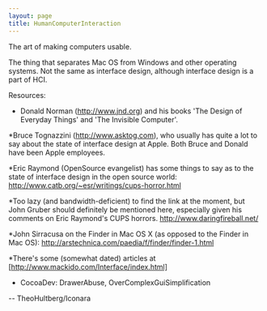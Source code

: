 ```yaml
---
layout: page
title: HumanComputerInteraction
---
```


The art of making computers usable.

The thing that separates Mac OS from Windows and other operating systems. Not the same as interface design, although interface design is a part of HCI.


Resources:

 

* Donald Norman (http://www.jnd.org) and his books 'The Design of Everyday Things' and 'The Invisible Computer'. 

*Bruce Tognazzini (http://www.asktog.com), who usually has quite a lot to say about the state of interface design at Apple. Both Bruce and Donald have been Apple employees.

*Eric Raymond (OpenSource evangelist) has some things to say as to the state of interface design in the open source world: http://www.catb.org/~esr/writings/cups-horror.html

*Too lazy (and bandwidth-deficient) to find the link at the moment, but John Gruber should definitely be mentioned here, especially given his comments on Eric Raymond's CUPS horrors. http://www.daringfireball.net/

*John Sirracusa on the Finder in Mac OS X (as opposed to the Finder in Mac OS): http://arstechnica.com/paedia/f/finder/finder-1.html

*There's some (somewhat dated) articles at [http://www.mackido.com/Interface/index.html]


* CocoaDev: DrawerAbuse, OverComplexGuiSimplification



-- TheoHultberg/Iconara

